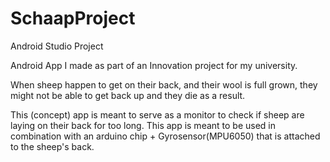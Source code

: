 # SchaapProject
Android Studio Project

Android App I made as part of an Innovation project for my university. 

When sheep happen to get on their back, and their wool is full grown, they might not 
be able to get back up and they die as a result. 

This (concept) app is meant to serve as a monitor to check if sheep are laying on their 
back for too long. This app is meant to be used in combination with an arduino chip + Gyrosensor(MPU6050) 
that is attached to the sheep's back.
